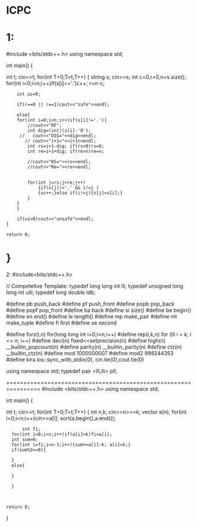 # ICPC

1:
===================================================================================

#include <bits/stdc++.h>
using namespace std;

int main() {

int t;
cin>>t;
for(int T=0;T<t;T++)
	{
	    string s;
	    cin>>s;
	    int c=0,r=0,n=s.size();
	    for(int i=0;i<n;i++)if(s[i]=='.')c++;
	    r=n-c;

	    int us=0;

	    if(r==0 || r==1)cout<<"safe"<<endl;

	    else{
	    for(int i=0;i<n;i++)if(s[i]!='.'){
	        //cout<<"RF";
	        int dig=(int)(s[i]-'0');
	     //   cout<<"DIG="<<dig<<endl;
	       // cout<<"i+1="<<i+1<<endl;
	        int rs=i+1-dig; if(rs<0)rs=0;
	        int re=i+1+dig; if(re>n)re=n;

	        //cout<<"RS="<<rs<<endl;
	        //cout<<"Re="<<re<<endl;


	        for(int j=rs;j<re;j++)
                {if(s[j]!='.' && i!=j )
                {us++;}else if(i!=j){s[j]=s[i];}
            }
	    }
	    }

        if(us>0)cout<<"unsafe"<<endl;
	}

	return 0;
}
===================================================================================
2:
#include<bits/stdc++.h>
 
// Competetive Template:
typedef long long int lli;
typedef unsigned long long int ulli;
typedef long double ldb;
 
#define pb push_back
#define pf push_front
#define popb pop_back
#define popf pop_front
#define ba  back
#define si size()
#define be begin()
#define en end()
#define le length()
#define mp make_pair
#define mt make_tuple
#define fi first
#define se second
 
#define forz(i,n) for(long long int i=0;i<n;i++)
#define rep(i,k,n) for (lli i = k; i <= n; i++)
#define deci(n)  fixed<<setprecision(n)
#define high(n) __builtin_popcount(n)
#define parity(n) __builtin_parity(n)
#define ctz(n)  __builtin_ctz(n)
#define mod 1000000007
#define mod2 998244353
#define kira ios::sync_with_stdio(0), cin.tie(0),cout.tie(0)
 
using namespace std;
typedef pair <lli,lli> pll;




================================================================
#include <bits/stdc++.h>
using namespace std;

int main() {

int t;
cin>>t;
for(int T=0;T<t;T++)
	{
	  int n,k;
	  cin>>n>>>k;
	  vector<int> a(n);
	  for(int i=0;i<n;i++)cin>>a[i];
	  sort(a.begin(),a.end());
	  
	      int fi;
	  for(int i=0;i<n;i++)if(a[i]>k)fi=a[i];
	  int sum=0;
	  for(int i=fi;i<n-1;i++){sum+=a[i]-k; a[i]=k;}
	  if(sum%2==0){
	      
	  }
	  else{
	      
	  }
	      
	  }
	  
	

	return 0;
}

